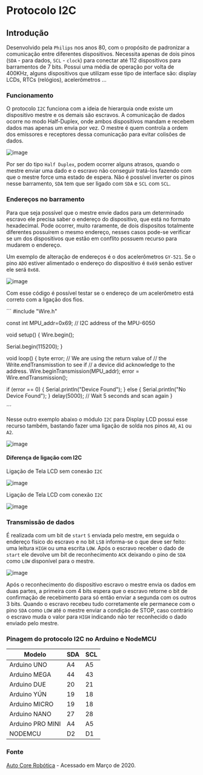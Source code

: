 # Protocolo I2C  

## Introdução

Desenvolvido pela `Philips` nos anos 80,  com o propósito de padronizar a comunicação entre diferentes dispositivos. Necessita apenas de dois pinos (`SDA` - para dados, `SCL` - `clock`) para conectar até 112 dispositivos para barramentos de 7 bits. Possui uma média de operação por volta de 400KHz, alguns dispositivos que utilizam esse tipo de interface são: display LCDs, RTCs (relógios), acelerômetros ...

### Funcionamento

O protocolo `I2C` funciona com a ideia de hierarquia onde existe um dispositivo mestre e os demais são escravos. A comunicação de dados ocorre no modo Half-Duplex, onde ambos dispositivos mandam e recebem dados mas apenas um envia por vez. O mestre é quem controla a ordem dos emissores e receptores dessa comunicação para evitar colisões de dados.

![image](https://user-images.githubusercontent.com/22710963/76994427-1bdaf280-692d-11ea-9c8b-17a251de3d41.png)

 Por ser do tipo `Half Duplex`, podem ocorrer alguns atrasos, quando o mestre enviar uma dado e o escravo não conseguir tratá-los fazendo com que o mestre force uma estado de espera. Não é possível inverter os pinos nesse barramento, `SDA` tem que ser ligado com `SDA` e `SCL` com `SCL`.

### Endereços no barramento

Para que seja possível que o mestre envie dados para um determinado escravo ele precisa saber o endereço do dispositivo, que está no formato hexadecimal. Pode ocorrer, muito raramente, de dois dispositos totalmente diferentes possuírem o mesmo endereço, nesses casos pode-se verificar se um dos dispositivos que estão em conflito possuem recurso para mudarem o endereço.

Um exemplo de alteração de endereços é o dos acelerômetros `GY-521`. Se o pino `ADO` estiver alimentado o endereço do dispositivo é `0x69` senão estiver ele será `0x68`.

![image](https://user-images.githubusercontent.com/22710963/79519760-24594280-802b-11ea-9c6d-3109892b7245.png)

Com esse código é possível testar se o endereço de um acelerômetro está correto com a ligação dos fios.

´´´
#include "Wire.h"

const int MPU_addr=0x69; // I2C address of the MPU-6050

void setup() {
Wire.begin();

Serial.begin(115200);
}

void loop() {
byte error;
// We are using the return value of
// the Write.endTransmisstion to see if
// a device did acknowledge to the address.
Wire.beginTransmission(MPU_addr);
error = Wire.endTransmission();

if (error == 0)
{
Serial.println("Device Found");
}
else
{
Serial.println("No Device Found");
}
delay(5000); // Wait 5 seconds and scan again
}

´´´

Nesse outro exemplo abaixo o módulo `I2C` para Display LCD possui esse recurso também, bastando fazer uma ligação de solda nos pinos `A0`, `A1` ou `A2`.

![image](https://user-images.githubusercontent.com/22710963/79517081-8615ae80-8023-11ea-8ea9-feefc6d5cd8f.png)


#### Diferença de ligação com I2C

Ligação de Tela LCD sem conexão `I2C`

![image](https://user-images.githubusercontent.com/22710963/79517369-5e731600-8024-11ea-9362-c47e6b824213.png)

Ligação de Tela LCD com conexão `I2C`

![image](https://user-images.githubusercontent.com/22710963/79517399-75196d00-8024-11ea-92dd-3d06dce1e55d.png)

### Transmissão de dados

É realizada com um bit de `start` `S` enviada pelo mestre, em seguida o endereço físico do escravo e no bit `LSB` informa-se o que deve ser feito: uma leitura `HIGH` ou uma escrita `LOW`. Após o escravo receber o dado de `start` ele devolve um bit de reconhecimento `ACK` deixando o pino de `SDA` como `LOW` disponível para o mestre.

![image](https://user-images.githubusercontent.com/22710963/76998072-344e0b80-6933-11ea-91ec-cec615d8c269.png)

Após o reconhecimento do dispositivo escravo o mestre envia os dados em duas partes, a primeira com 4 bits espera que o escravo retorne o bit de confirmação de recebimento para só então enviar a segunda com os outros 3 bits. Quando o escravo recebeu tudo corretamente ele permanece com o pino `SDA` como `LOW` até o mestre enviar a condição de STOP, caso contrário o escravo muda o valor para `HIGH` indicando não ter reconhecido o dado enviado pelo mestre.  

### Pinagem do protocolo I2C no Arduino e NodeMCU

|         Modelo     | SDA | SCL |
| -------------------|-----|-----|
|     Arduino UNO    |  A4 |  A5 |
|     Arduino MEGA   |  44 |  43 |
|     Arduino DUE    |  20 |  21 |
|     Arduino YÚN    |  19 |  18 |
|     Arduino MICRO  |  19 |  18 |
|    Arduino NANO    |  27 |  28 |
|   Arduino PRO MINI |  A4 |  A5 |
|      NODEMCU       |  D2 |  D1 |

### Fonte

[Auto Core Robótica](http://autocorerobotica.blog.br/conhecendo-o-protocolo-i2c-com-arduino) - Acessado em Março de 2020.
